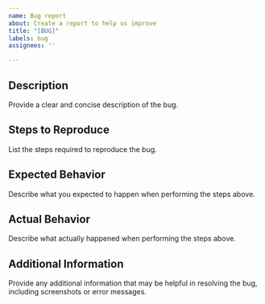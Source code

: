 ```yaml
---
name: Bug report
about: Create a report to help us improve
title: "[BUG]"
labels: bug
assignees: ''

---
```


## Description
Provide a clear and concise description of the bug.

## Steps to Reproduce
List the steps required to reproduce the bug.

## Expected Behavior
Describe what you expected to happen when performing the steps above.

## Actual Behavior
Describe what actually happened when performing the steps above.

## Additional Information
Provide any additional information that may be helpful in resolving the bug, including screenshots or error messages.
